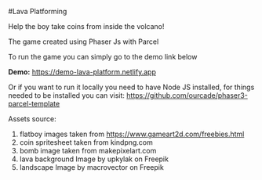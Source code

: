#Lava Platforming

Help the boy take coins from inside the volcano!

The game created using Phaser Js with Parcel 

To run the game you can simply go to the demo link below

**Demo:** https://demo-lava-platform.netlify.app

Or if you want to run it locally you need to have Node JS installed, for things needed to be installed you can visit: https://github.com/ourcade/phaser3-parcel-template

Assets source:
1. flatboy images taken from https://www.gameart2d.com/freebies.html
2. coin spritesheet taken from kindpng.com
3. bomb image taken from makepixelart.com
4. lava background Image by upkylak on Freepik
5. landscape Image by macrovector on Freepik
